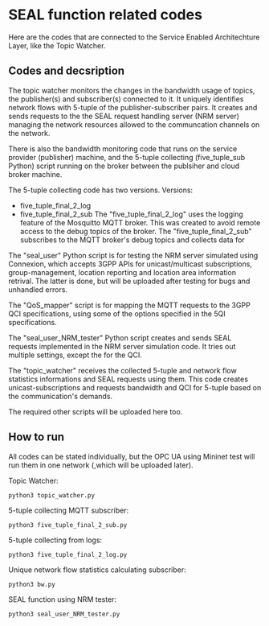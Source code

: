  # SEAL function related codes
 
 Here are the codes that are connected to the Service Enabled Architechture Layer, like the Topic Watcher. 


 ## Codes and decsription
 
 The topic watcher monitors the changes in the bandwidth usage of topics, the publisher(s) and subscriber(s) connected to it.
 It uniquely identifies network flows with 5-tuple of the publisher-subscriber pairs.
 It creates and sends requests to the the SEAL request handling server (NRM server) managing the network resources allowed to the communcation channels on the network.
 
 There is also the bandwidth monitoring code that runs on the service provider (publisher) machine, and the 5-tuple collecting (five_tuple_sub Python) script running on the broker between the publsiher and cloud broker machine. 

 The 5-tuple collecting code has two versions.
 Versions:
 * five_tuple_final_2_log
 * five_tuple_final_2_sub
 The "five_tuple_final_2_log" uses the logging feature of the Mosquitto MQTT broker. This was created to avoid remote access to the debug topics of the broker.
 The "five_tuple_final_2_sub" subscribes to the MQTT broker's debug topics and collects data for 

 The "seal_user" Python script is for testing the NRM server simulated using Connexion, which accepts 3GPP APIs for unicast/multicast subscriptions, group-management, location reporting and location area information retrival. The latter is done, but will be uploaded after testing for bugs and unhandled errors.

 The "QoS_mapper" script is for mapping the MQTT requests to the 3GPP QCI specifications, using some of the options specified in the 5QI specifications.

 The "seal_user_NRM_tester" Python script creates and sends SEAL requests implemented in the NRM server simulation code. It tries out multiple settings, except the for the QCI.

 The "topic_watcher" receives the collected 5-tuple and network flow statistics informations and SEAL requests using them. This code creates unicast-subscriptions and requests bandwidth and QCI for 5-tuple based on the communication's demands.

 The required other scripts will be uploaded here too.
 

 ## How to run

 All codes can be stated individually, but the OPC UA using Mininet test will run them in one network (,which will be uploaded later).
 
 Topic Watcher:
 ```
 python3 topic_watcher.py
 ```
 
 5-tuple collecting MQTT subscriber:
 ```
 python3 five_tuple_final_2_sub.py
 ```

 5-tuple collecting from logs:
 ```
 python3 five_tuple_final_2_log.py
 ```

 Unique network flow statistics calculating subscriber:
 ```
 python3 bw.py
 ```

 SEAL function using NRM tester:
 ```
 python3 seal_user_NRM_tester.py
 ```
